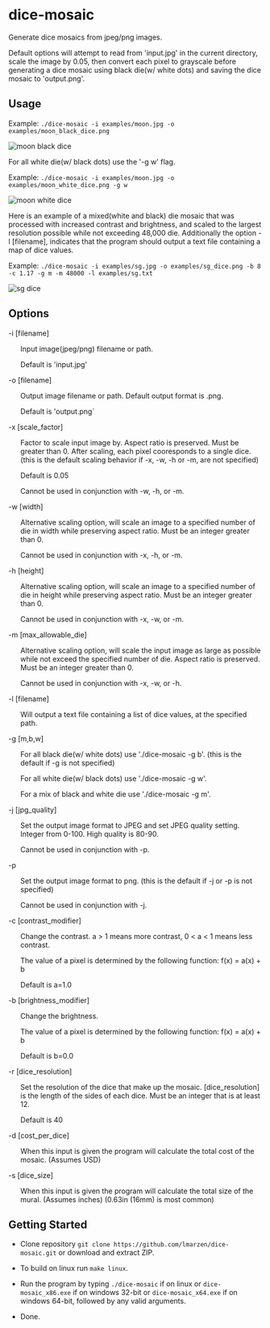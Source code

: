 # dice-mosaic
Generate dice mosaics from jpeg/png images.

Default options will attempt to read from 'input.jpg' in the current directory, scale the image by 0.05, then convert each pixel to grayscale before generating a dice mosaic using  black die(w/ white dots) and saving the dice mosaic to 'output.png'.

Usage
---
Example: `./dice-mosaic -i examples/moon.jpg -o examples/moon_black_dice.png`

![moon black dice](examples/moon_black_dice.png)

For all white die(w/ black dots) use the '-g w' flag.

Example: `./dice-mosaic -i examples/moon.jpg -o examples/moon_white_dice.png -g w`

![moon white dice](examples/moon_white_dice.png)

Here is an example of a mixed(white and black) die mosaic that was processed with increased contrast and brightness, and scaled to the largest resolution possible while not exceeding 48,000 die. Additionally the option -l [filename], indicates that the program should output a text file containing a map of dice values.

Example: `./dice-mosaic -i examples/sg.jpg -o examples/sg_dice.png -b 8 -c 1.17 -g m -m 48000 -l examples/sg.txt`

![sg dice](examples/sg_dice.png)

Options
---
-i [filename]
<ul>
Input image(jpeg/png) filename or path.
</ul><ul>
Default is 'input.jpg'
</ul>
-o [filename]
<ul>
Output image filename or path. Default output format is .png.
</ul><ul>
Default  is 'output.png`
</ul>
-x [scale_factor]
<ul>
Factor to scale input image by. Aspect ratio is preserved. Must be greater than 0. After scaling, each pixel cooresponds to a single dice. (this is the default scaling behavior if -x, -w, -h or -m, are not specified) 
</ul><ul>
Default is 0.05
</ul><ul>              
Cannot be used in conjunction with -w, -h, or -m.
</ul>
-w [width]
<ul>
Alternative scaling option, will scale an image to a specified number of die in width while preserving aspect ratio. Must be an integer greater than 0.
</ul><ul>
Cannot be used in conjunction with -x, -h, or -m.
</ul>
-h [height]
<ul>
Alternative scaling option, will scale an image to a specified number of die in height while preserving aspect ratio. Must be an integer greater than 0.
</ul><ul>
Cannot be used in conjunction with -x, -w, or -m.
</ul>
-m [max_allowable_die]
<ul>
Alternative scaling option, will scale the input image as large as possible while not exceed the specified number of die. Aspect ratio is preserved. Must be an integer greater than 0.
</ul><ul>
Cannot be used in conjunction with -x, -w, or -h.
</ul>
-l [filename]
<ul>
Will output a text file containing a list of dice values, at the specified path.
</ul>
-g [m,b,w]
<ul>
For all black die(w/ white dots) use './dice-mosaic -g b'. (this is the default if -g is not specified)
</ul><ul>
For all white die(w/ black dots) use './dice-mosaic -g w'.
</ul><ul>
For a mix of black and white die use './dice-mosaic -g m'.
</ul>
-j [jpg_quality]
<ul>
Set the output image format to JPEG and set JPEG quality setting. Integer from 0-100. High quality is 80-90.
</ul><ul>
Cannot be used in conjunction with -p.
</ul>
-p
<ul>
Set the output image format to png. (this is the default if -j or -p is not specified)
</ul><ul>
Cannot be used in conjunction with -j.
</ul>
-c [contrast_modifier]
<ul>
Change the contrast. a > 1 means more contrast, 0 < a < 1 means less contrast.
</ul><ul>
The value of a pixel is determined by the following function: f(x) = a(x) + b
</ul><ul>
Default is a=1.0
</ul>
-b [brightness_modifier]
<ul>
Change the brightness.
</ul><ul>
The value of a pixel is determined by the following function: f(x) = a(x) + b
</ul><ul>
Default is b=0.0
</ul>
-r [dice_resolution]
<ul>
Set the resolution of the dice that make up the mosaic. [dice_resolution] is the length of the sides of each dice. Must be an integer that is at least 12.
</ul><ul>
Default is 40
</ul>
-d [cost_per_dice]
<ul>
When this input is given the program will calculate the total cost of the mosaic. (Assumes USD)
</ul>
-s [dice_size]
<ul>
When this input is given the program will calculate the total size of the mural. (Assumes inches) (0.63in (16mm) is most common)
</ul>

Getting Started
---

* Clone repository `git clone https://github.com/lmarzen/dice-mosaic.git` or download and extract ZIP.

* To build on linux run `make linux`.

* Run the program by typing `./dice-mosaic` if on linux or `dice-mosaic_x86.exe` if on windows 32-bit or `dice-mosaic_x64.exe` if on windows 64-bit, followed by any valid arguments.

* Done.
